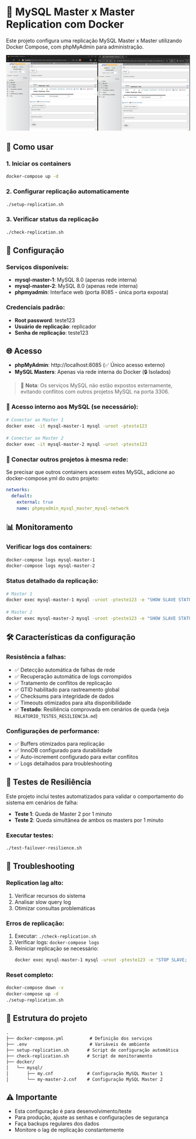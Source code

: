 # 🐳 MySQL Master x Master Replication com Docker

Este projeto configura uma replicação MySQL Master x Master utilizando Docker Compose, com phpMyAdmin para administração.


![Screenshot do phpMyAdmin](screenshot.png)


## 🚀 Como usar

### 1. Iniciar os containers
```bash
docker-compose up -d
```

### 2. Configurar replicação automaticamente
```bash
./setup-replication.sh
```

### 3. Verificar status da replicação
```bash
./check-replication.sh
```

## 🔧 Configuração

### Serviços disponíveis:
- **mysql-master-1**: MySQL 8.0 (apenas rede interna)
- **mysql-master-2**: MySQL 8.0 (apenas rede interna)
- **phpmyadmin**: Interface web (porta 8085 - única porta exposta)

### Credenciais padrão:
- **Root password**: teste123
- **Usuário de replicação**: replicador
- **Senha de replicação**: teste123

## 🌐 Acesso

- **phpMyAdmin**: http://localhost:8085 (✅ Único acesso externo)
- **MySQL Masters**: Apenas via rede interna do Docker (🔒 Isolados)

> 📝 **Nota**: Os serviços MySQL não estão expostos externamente, evitando conflitos com outros projetos MySQL na porta 3306.

### 🔧 Acesso interno aos MySQL (se necessário):
```bash
# Conectar ao Master 1
docker exec -it mysql-master-1 mysql -uroot -pteste123

# Conectar ao Master 2
docker exec -it mysql-master-2 mysql -uroot -pteste123
```

### 🔗 Conectar outros projetos à mesma rede:
Se precisar que outros containers acessem estes MySQL, adicione ao docker-compose.yml do outro projeto:
```yaml
networks:
  default:
    external: true
    name: phpmyadmin_mysql_master_mysql-network
```

## 📊 Monitoramento

### Verificar logs dos containers:
```bash
docker-compose logs mysql-master-1
docker-compose logs mysql-master-2
```

### Status detalhado da replicação:
```bash
# Master 1
docker exec mysql-master-1 mysql -uroot -pteste123 -e "SHOW SLAVE STATUS\G"

# Master 2
docker exec mysql-master-2 mysql -uroot -pteste123 -e "SHOW SLAVE STATUS\G"
```

## 🛠️ Características da configuração

### Resistência a falhas:
- ✅ Detecção automática de falhas de rede
- ✅ Recuperação automática de logs corrompidos
- ✅ Tratamento de conflitos de replicação
- ✅ GTID habilitado para rastreamento global
- ✅ Checksums para integridade de dados
- ✅ Timeouts otimizados para alta disponibilidade
- ✅ **Testado**: Resiliência comprovada em cenários de queda (veja `RELATORIO_TESTES_RESILIENCIA.md`)

### Configurações de performance:
- ✅ Buffers otimizados para replicação
- ✅ InnoDB configurado para durabilidade
- ✅ Auto-increment configurado para evitar conflitos
- ✅ Logs detalhados para troubleshooting

## 🧪 Testes de Resiliência

Este projeto inclui testes automatizados para validar o comportamento do sistema em cenários de falha:

- **Teste 1**: Queda de Master 2 por 1 minuto
- **Teste 2**: Queda simultânea de ambos os masters por 1 minuto

### Executar testes:
```bash
./test-failover-resilience.sh
```

## 🚨 Troubleshooting

### Replication lag alto:
1. Verificar recursos do sistema
2. Analisar slow query log
3. Otimizar consultas problemáticas

### Erros de replicação:
1. Executar: `./check-replication.sh`
2. Verificar logs: `docker-compose logs`
3. Reiniciar replicação se necessário:
   ```bash
   docker exec mysql-master-1 mysql -uroot -pteste123 -e "STOP SLAVE; START SLAVE;"
   ```

### Reset completo:
```bash
docker-compose down -v
docker-compose up -d
./setup-replication.sh
```

## 📁 Estrutura do projeto

```
.
├── docker-compose.yml          # Definição dos serviços
├── .env                        # Variáveis de ambiente
├── setup-replication.sh       # Script de configuração automática
├── check-replication.sh       # Script de monitoramento
├── docker/
│   └── mysql/
│       ├── my.cnf             # Configuração MySQL Master 1
│       └── my-master-2.cnf    # Configuração MySQL Master 2

```

## ⚠️ Importante

- Esta configuração é para desenvolvimento/teste
- Para produção, ajuste as senhas e configurações de segurança
- Faça backups regulares dos dados
- Monitore o lag de replicação constantemente
